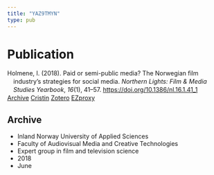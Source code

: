 ```yaml
---
title: "YAZ9TMYN"
type: pub
---
```

<h1>Publication</h1>
<article id="csl-bib-container-YAZ9TMYN" class="csl-bib-container">
  <div class="csl-bib-body" style="line-height: 1.35; padding-left: 1em; text-indent:-1em;">
  <div class="csl-entry">Holmene, I. (2018). Paid or semi-public media? The Norwegian film industry&#x2019;s strategies for social media. <i>Northern Lights: Film &amp; Media Studies Yearbook</i>, <i>16</i>(1), 41&#x2013;57. <a href="https://doi.org/10.1386/nl.16.1.41_1">https://doi.org/10.1386/nl.16.1.41_1</a></div>
</div>
  <div class="csl-bib-buttons">
    <a href="#taxonomy-article-YAZ9TMYN" class="csl-bib-button">Archive</a>
    <a href alt="Cristin URL" class="csl-bib-button">Cristin</a>
    <a href alt="Zotero URL" class="csl-bib-button">Zotero</a>
    <a href="http://ezproxy.inn.no/login?url=https://doi.org/10.1386/nl.16.1.41_1" class="csl-bib-button">EZproxy</a>
  </div>
  <div id="csl-bib-meta-container-YAZ9TMYN"></div>
</article>
<div id="csl-bib-meta-YAZ9TMYN" class="csl-bib-meta">
  <article id="taxonomy-article-YAZ9TMYN" class="taxonomy-article">
    <h1>Archive</h1>
    <ul>
      <li>Inland Norway University of Applied Sciences</li>
      <li>Faculty of Audiovisual Media and Creative Technologies</li>
      <li>Expert group in film and television science</li>
      <li>2018</li>
      <li>June</li>
    </ul>
  </article>
</div>
